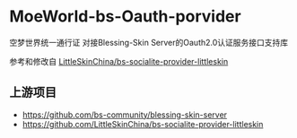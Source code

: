 # MoeWorld-bs-Oauth-porvider
空梦世界统一通行证 对接Blessing-Skin Server的Oauth2.0认证服务接口支持库

参考和修改自 [LittleSkinChina/bs-socialite-provider-littleskin](https://github.com/LittleSkinChina/bs-socialite-provider-littleskin)


## 上游项目
- https://github.com/bs-community/blessing-skin-server
- https://github.com/LittleSkinChina/bs-socialite-provider-littleskin